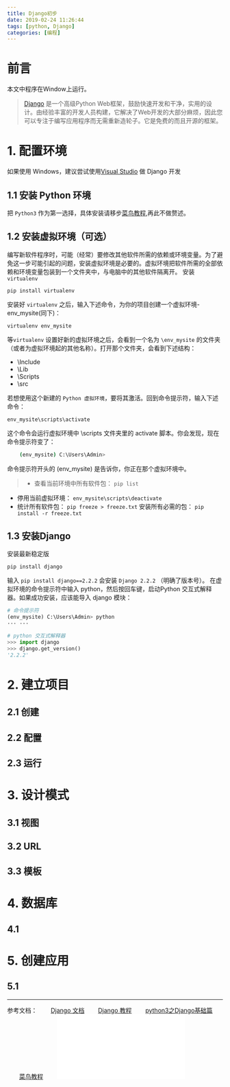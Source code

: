 ```yaml
---
title: Django初步
date: 2019-02-24 11:26:44
tags: [python, Django] 
categories: [编程]
---
```


# 前言

本文中程序在Window上运行。

> [Django](https://www.djangoproject.com/) 是一个高级Python Web框架，鼓励快速开发和干净，实用的设计。由经验丰富的开发人员构建，它解决了Web开发的大部分麻烦，因此您可以专注于编写应用程序而无需重新造轮子。它是免费的而且开源的框架。

<!-- more -->

# 1. 配置环境
如果使用 Windows，建议尝试使用[Visual Studio](https://visualstudio.microsoft.com/zh-hans/vs/) 做 Django 开发

## 1.1 安装 Python 环境
把 `Python3` 作为第一选择，具体安装请移步[菜鸟教程](https://www.runoob.com/python3/python3-install.html),再此不做赘述。

## 1.2 安装虚拟环境（可选）
编写新软件程序时，可能（经常）要修改其他软件所需的依赖或环境变量。为了避免这一步可能引起的问题，安装虚拟环境是必要的。虚拟环境把软件所需的全部依赖和环境变量包装到一个文件夹中，与电脑中的其他软件隔离开。
安装 `virtualenv`

    pip install virtualenv

安装好 `virtualenv` 之后，输入下述命令，为你的项目创建一个虚拟环境-env_mysite(同下)：

    virtualenv env_mysite

等`virtualenv` 设置好新的虚拟环境之后，会看到一个名为 `\env_mysite` 的文件夹（或者为虚拟环境起的其他名称）。打开那个文件夹，会看到下述结构：
* \Include
* \Lib
* \Scripts
* \src

若想使用这个新建的 `Python 虚拟环境`，要将其激活。回到命令提示符，输入下述命令：

    env_mysite\scripts\activate

这个命令会运行虚拟环境中 \scripts 文件夹里的 activate 脚本。你会发现，现在命令提示符变了：
```bash
    (env_mysite) C:\Users\Admin>  
```
命令提示符开头的 (env_mysite) 是告诉你，你正在那个虚拟环境中。
> - 查看当前环境中所有软件包： `pip list` 
- 停用当前虚拟环境： `env_mysite\scripts\deactivate` 
- 统计所有软件包： `pip freeze > freeze.txt` 
安装所有必需的包： `pip install -r freeze.txt` 

## 1.3 安装Django

安装最新稳定版

    pip install django

输入 `pip install django==2.2.2` 会安装 `Django 2.2.2` （明确了版本号）。
在虚拟环境的命令提示符中输入 python，然后按回车键，启动Python 交互式解释器。如果成功安装，应该能导入 django 模块：
```python
# 命令提示符
(env_mysite) C:\Users\Admin> python
··· ···

# python 交互式解释器
>>> import django
>>> django.get_version()
'2.2.2'
```


# 2. 建立项目
## 2.1 创建
## 2.2 配置
## 2.3 运行

# 3. 设计模式
## 3.1 视图
## 3.2 URL
## 3.3 模板

# 4. 数据库
## 4.1 

# 5. 创建应用
## 5.1 

---
参考文档：
&emsp;&emsp;[Django 文档](https://docs.djangoproject.com/zh-hans/2.1/)
&emsp;&emsp;[Django 教程](https://docs.djangoproject.com/zh-hans/2.1/intro/)
&emsp;&emsp;[python3之Django基础篇](https://www.cnblogs.com/zhangxinqi/p/8969006.html)
&emsp;&emsp;[菜鸟教程](http://www.runoob.com/django/django-tutorial.html)
&emsp;&emsp;![](精通Django.pdf)
